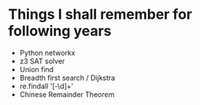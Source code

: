 # Things I shall remember for following years

- Python networkx
- z3 SAT solver
- Union find
- Breadth first search / Dijkstra
- re.findall '[-\d]+'
- Chinese Remainder Theorem
